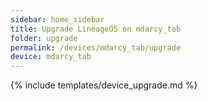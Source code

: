 ```yaml
---
sidebar: home_sidebar
title: Upgrade LineageOS on mdarcy_tab
folder: upgrade
permalink: /devices/mdarcy_tab/upgrade
device: mdarcy_tab
---
```

{% include templates/device_upgrade.md %}
